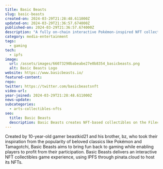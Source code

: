 ```yaml
---
title: Basic Beasts
slug: basic-beasts
created-on: 2024-03-29T21:28:48.611000Z
updated-on: 2024-03-29T21:36:57.674000Z
published-on: 2024-03-29T21:36:57.674000Z
description: "A fully on-chain interactive Pokémon-inspired NFT collectibles game."
category: media-entertainment
tags:
  - gaming
tech:
  - ipfs
image:
  url: /assets/images/66073290babeabe27e0b8354_basicbeasts.png
  alt: Basic Beasts Logo
website: https://www.basicbeasts.io/
featured-content:
repo:
twitter: https://twitter.com/basicbeastsnft
video-url:
year-joined: 2024-03-29T21:28:48.611000Z
news-update:
subcategories:
  - arts-collectibles-nfts
seo:
  title: Basic Beasts
  description: Basic Beasts creates NFT-based collectibles on the Filecoin network.
---
```


Created by 10-year-old gamer beastkid21 and his brother, bz, who took their inspiration from the popularity of beloved classics like Pokémon and Tamagotchi, Basic Beasts aims to bring fun back to gaming while enabling players to profit from their participation. Basic Beasts delivers an interactive NFT collectibles game experience, using IPFS through pinata.cloud to host its NFTs.
